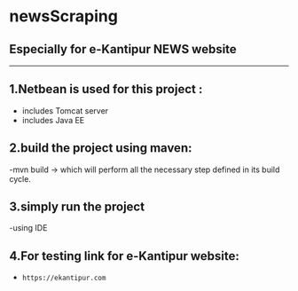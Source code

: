 # newsScraping
## Especially for e-Kantipur NEWS website
***
## 1.Netbean is used for this project :
  - includes Tomcat server
  - includes Java EE
   
## 2.build the project using maven:
  -mvn build -> which will perform all the necessary step defined in its build cycle.
  
## 3.simply run the project 
  -using IDE
  
## 4.For testing link for e-Kantipur website:
  - `https://ekantipur.com`
